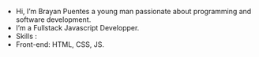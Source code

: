 - Hi, I’m Brayan Puentes a young man passionate about programming and software development.
- I’m a Fullstack Javascript Developper.
- Skills :
- Front-end: HTML, CSS, JS.

<!---
SMITH367/SMITH367 is a ✨ special ✨ repository because its `README.md` (this file) appears on your GitHub profile.
You can click the Preview link to take a look at your changes.
--->
